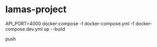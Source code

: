 # lamas-project

API_PORT=4000 docker-compose -f docker-compose.yml -f docker-compose.dev.yml up --build

push
